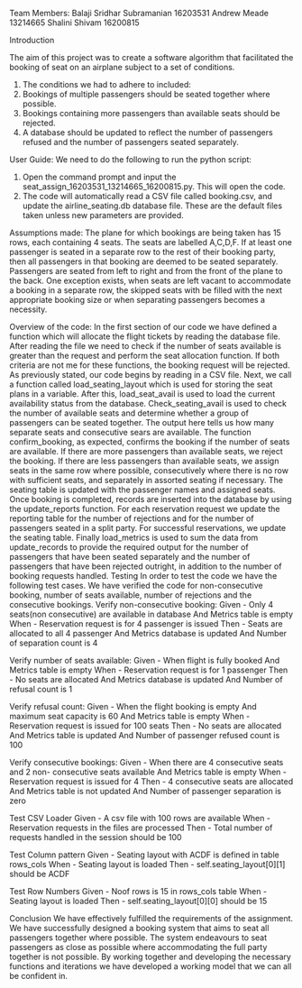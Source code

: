 Team Members:
Balaji Sridhar Subramanian	16203531
Andrew Meade	13214665
Shalini Shivam  16200815
		
    
Introduction

The aim of this project was to create a software algorithm that facilitated the booking of seat on an airplane subject to a set of conditions.
1.	The conditions we had to adhere to included:
2.	Bookings of multiple passengers should be seated together where possible.
3.	Bookings containing more passengers than available seats should be rejected.
4.	A database should be updated to reflect the number of passengers refused and the number of passengers seated separately.

User Guide:
We need to do the following to run the python script:
1.	Open the command prompt and input the seat_assign_16203531_13214665_16200815.py. This will open the code.
2.	The code will automatically read a CSV file called booking.csv, and update the airline_seating.db database file. These are the default files taken unless new parameters are provided.

Assumptions made:
The plane for which bookings are being taken has 15 rows, each containing 4 seats. The seats are labelled A,C,D,F. 
If at least one passenger is seated in a separate row to the rest of their booking party, then all passengers in that booking are deemed to be seated separately.
Passengers are seated from left to right and from the front of the plane to the back. One exception exists, when seats are left vacant to accommodate a booking in a separate row, the skipped seats with be filled with the next appropriate booking size or when separating passengers becomes a necessity.

Overview of the code: 
In the first section of our code we have defined a function which will allocate the flight tickets by reading the database file. After reading the file we need to check if the number of seats available is greater than the request and perform the seat allocation function. If both criteria are not me for these functions, the booking request will be rejected.
As previously stated, our code begins by reading in a CSV file. Next, we call a function called load_seating_layout which is used for storing the seat plans in a variable. After this, load_seat_avail is used to load the current availability status from the database.
Check_seating_avail is used to check the number of available seats and determine whether a group of passengers can be seated together. The output here tells us how many separate seats and consecutive sears are available.
The function confirm_booking, as expected, confirms the booking if the number of seats are available. If there are more passengers than available seats, we reject the booking. If there are less passengers than available seats, we assign seats in the same row where possible, consecutively where there is no row with sufficient seats, and separately in assorted seating if necessary. The seating table is updated with the passenger names and assigned seats.
Once booking is completed, records are inserted into the database by using the update_reports function. For each reservation request we update the reporting table for the number of rejections and for the number of passengers seated in a split party. For successful reservations, we update the seating table.
Finally load_metrics is used to sum the data from update_records to provide the required output for the number of passengers that have been seated separately and the number of passengers that have been rejected outright, in addition to the number of booking requests handled.
Testing
In order to test the code we have the following test cases. We have verified the code for non-consecutive booking, number of seats available, number of rejections and the consecutive bookings.
Verify non-consecutive booking:
Given - Only 4 seats(non consecutive) are available in database
       And Metrics table is empty
When - Reservation request is for 4 passenger is issued
Then - Seats are allocated to all 4 passenger
       And Metrics database is updated
       And Number of separation count is 4

Verify number of seats available:
Given - When flight is fully booked
       And Metrics table is empty
When - Reservation request is for 1 passenger
Then - No seats are allocated
       And Metrics database is updated
       And Number of refusal count is 1

Verify refusal count:
Given - When the flight booking is empty
       And maximum seat capacity is 60
       And Metrics table is empty
When - Reservation request is issued for 100 seats
Then - No seats are allocated
       And Metrics table is updated
       And Number of passenger refused count is 100

Verify consecutive bookings:
Given - When there are 4 consecutive seats and 2 non- consecutive seats available
      And Metrics table is empty
When - Reservation request is issued for 4
Then - 4 consecutive seats are allocated
      And Metrics table is not updated
      And Number of passenger separation is zero


Test CSV Loader
    Given - A csv file with 100 rows are available
    When - Reservation requests in the files are processed
    Then - Total number of requests handled in the session should be 100

Test Column pattern
    Given - Seating layout with ACDF is defined in table rows_cols
    When - Seating layout is loaded
    Then - self.seating_layout[0][1] should be ACDF

Test Row Numbers
    Given - Noof rows is 15 in rows_cols table
    When - Seating layout is loaded
    Then - self.seating_layout[0][0] should be 15

Conclusion
We have effectively fulfilled the requirements of the assignment. We have successfully designed a booking system that aims to seat all passengers together where possible. The system endeavours to seat passengers as close as possible where accommodating the full party together is not possible. By working together and developing the necessary functions and iterations we have developed a working model that we can all be confident in. 
